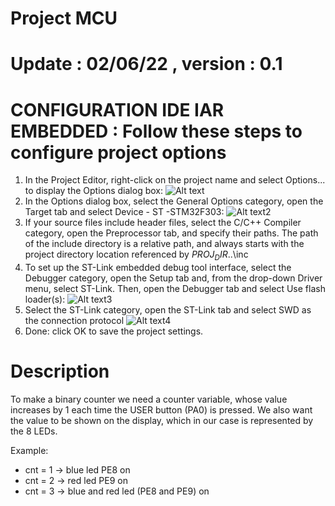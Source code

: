 # Project MCU
# Update : 02/06/22 , version : 0.1

# CONFIGURATION IDE IAR EMBEDDED : Follow these steps to configure project options
1. In the Project Editor, right-click on the project name and select Options... to display the Options dialog box:
![Alt text](https://github.com/massiAvg/MCU/blob/develop/config_ide/config1.png)
2. In the Options dialog box, select the General Options category, open the Target tab and select Device - ST -STM32F303:
![Alt text2](https://github.com/massiAvg/MCU/blob/develop/config_ide/config2.png)
3. If your source files include header files, select the C/C++ Compiler category, open the Preprocessor tab, and specify their paths. The path of the
include directory is a relative path, and always starts with the project directory location referenced by $PROJ_DIR$\..\inc
4. To set up the ST-Link embedded debug tool interface, select the Debugger category, open the Setup tab and, from the drop-down Driver menu, select ST-Link. Then,
open the Debugger tab and select Use flash loader(s):
![Alt text3](https://github.com/massiAvg/MCU/blob/develop/config_ide/config3.png)
5. Select the ST-Link category, open the ST-Link tab and select SWD as the connection protocol
![Alt text4](https://github.com/massiAvg/MCU/blob/develop/config_ide/config4.png)
6. Done: click OK to save the project settings.

# Description

To make a binary counter we need a counter variable, whose value increases by 1 each time the USER button (PA0) is pressed. 
We also want the value to be shown on the display, which in our case is represented by the 8 LEDs.

Example:

- cnt = 1 -> blue led PE8 on
- cnt = 2 -> red led PE9 on
- cnt = 3 -> blue and red led (PE8 and PE9) on

